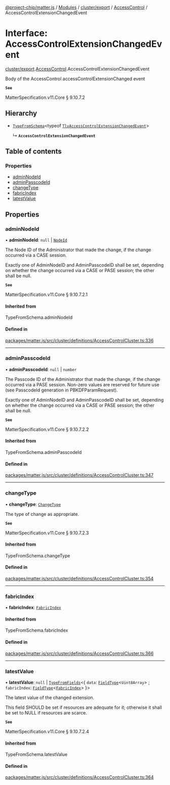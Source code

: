 [@project-chip/matter.js](../README.md) / [Modules](../modules.md) / [cluster/export](../modules/cluster_export.md) / [AccessControl](../modules/cluster_export.AccessControl.md) / AccessControlExtensionChangedEvent

# Interface: AccessControlExtensionChangedEvent

[cluster/export](../modules/cluster_export.md).[AccessControl](../modules/cluster_export.AccessControl.md).AccessControlExtensionChangedEvent

Body of the AccessControl accessControlExtensionChanged event

**`See`**

MatterSpecification.v11.Core § 9.10.7.2

## Hierarchy

- [`TypeFromSchema`](../modules/tlv_export.md#typefromschema)\<typeof [`TlvAccessControlExtensionChangedEvent`](../modules/cluster_export.AccessControl.md#tlvaccesscontrolextensionchangedevent)\>

  ↳ **`AccessControlExtensionChangedEvent`**

## Table of contents

### Properties

- [adminNodeId](cluster_export.AccessControl.AccessControlExtensionChangedEvent.md#adminnodeid)
- [adminPasscodeId](cluster_export.AccessControl.AccessControlExtensionChangedEvent.md#adminpasscodeid)
- [changeType](cluster_export.AccessControl.AccessControlExtensionChangedEvent.md#changetype)
- [fabricIndex](cluster_export.AccessControl.AccessControlExtensionChangedEvent.md#fabricindex)
- [latestValue](cluster_export.AccessControl.AccessControlExtensionChangedEvent.md#latestvalue)

## Properties

### adminNodeId

• **adminNodeId**: ``null`` \| [`NodeId`](../modules/datatype_export.md#nodeid)

The Node ID of the Administrator that made the change, if the change occurred via a CASE session.

Exactly one of AdminNodeID and AdminPasscodeID shall be set, depending on whether the change occurred via a
CASE or PASE session; the other shall be null.

**`See`**

MatterSpecification.v11.Core § 9.10.7.2.1

#### Inherited from

TypeFromSchema.adminNodeId

#### Defined in

[packages/matter.js/src/cluster/definitions/AccessControlCluster.ts:336](https://github.com/project-chip/matter.js/blob/558e12c94a201592c28c7bc0743705360b3e5ca6/packages/matter.js/src/cluster/definitions/AccessControlCluster.ts#L336)

___

### adminPasscodeId

• **adminPasscodeId**: ``null`` \| `number`

The Passcode ID of the Administrator that made the change, if the change occurred via a PASE session.
Non-zero values are reserved for future use (see PasscodeId generation in PBKDFParamRequest).

Exactly one of AdminNodeID and AdminPasscodeID shall be set, depending on whether the change occurred via a
CASE or PASE session; the other shall be null.

**`See`**

MatterSpecification.v11.Core § 9.10.7.2.2

#### Inherited from

TypeFromSchema.adminPasscodeId

#### Defined in

[packages/matter.js/src/cluster/definitions/AccessControlCluster.ts:347](https://github.com/project-chip/matter.js/blob/558e12c94a201592c28c7bc0743705360b3e5ca6/packages/matter.js/src/cluster/definitions/AccessControlCluster.ts#L347)

___

### changeType

• **changeType**: [`ChangeType`](../enums/cluster_export.AccessControl.ChangeType.md)

The type of change as appropriate.

**`See`**

MatterSpecification.v11.Core § 9.10.7.2.3

#### Inherited from

TypeFromSchema.changeType

#### Defined in

[packages/matter.js/src/cluster/definitions/AccessControlCluster.ts:354](https://github.com/project-chip/matter.js/blob/558e12c94a201592c28c7bc0743705360b3e5ca6/packages/matter.js/src/cluster/definitions/AccessControlCluster.ts#L354)

___

### fabricIndex

• **fabricIndex**: [`FabricIndex`](../modules/datatype_export.md#fabricindex)

#### Inherited from

TypeFromSchema.fabricIndex

#### Defined in

[packages/matter.js/src/cluster/definitions/AccessControlCluster.ts:366](https://github.com/project-chip/matter.js/blob/558e12c94a201592c28c7bc0743705360b3e5ca6/packages/matter.js/src/cluster/definitions/AccessControlCluster.ts#L366)

___

### latestValue

• **latestValue**: ``null`` \| [`TypeFromFields`](../modules/tlv_export.md#typefromfields)\<\{ `data`: [`FieldType`](tlv_export.FieldType.md)\<`Uint8Array`\> ; `fabricIndex`: [`FieldType`](tlv_export.FieldType.md)\<[`FabricIndex`](../modules/datatype_export.md#fabricindex)\>  }\>

The latest value of the changed extension.

This field SHOULD be set if resources are adequate for it; otherwise it shall be set to NULL if resources
are scarce.

**`See`**

MatterSpecification.v11.Core § 9.10.7.2.4

#### Inherited from

TypeFromSchema.latestValue

#### Defined in

[packages/matter.js/src/cluster/definitions/AccessControlCluster.ts:364](https://github.com/project-chip/matter.js/blob/558e12c94a201592c28c7bc0743705360b3e5ca6/packages/matter.js/src/cluster/definitions/AccessControlCluster.ts#L364)
